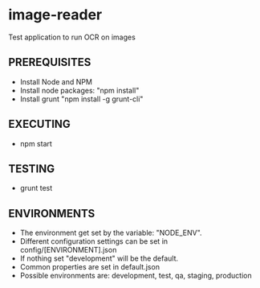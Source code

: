image-reader
===========
Test application to run OCR on images

PREREQUISITES
--------------
* Install Node and NPM
* Install node packages: "npm install"
* Install grunt "npm install -g grunt-cli"

EXECUTING
----------
* npm start

TESTING
-------
* grunt test

ENVIRONMENTS
-------------
* The environment get set by the variable: "NODE_ENV".
* Different configuration settings can be set in config/[ENVIRONMENT].json
* If nothing set "development" will be the default.
* Common properties are set in default.json
* Possible environments are: development, test, qa, staging, production
